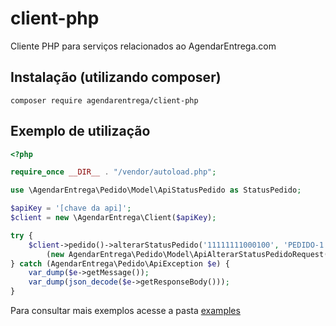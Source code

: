 # client-php
Cliente PHP para serviços relacionados ao AgendarEntrega.com

## Instalação (utilizando composer)

```composer require agendarentrega/client-php```

## Exemplo de utilização

```php
<?php

require_once __DIR__ . "/vendor/autoload.php";

use \AgendarEntrega\Pedido\Model\ApiStatusPedido as StatusPedido;

$apiKey = '[chave da api]';
$client = new \AgendarEntrega\Client($apiKey);

try {
    $client->pedido()->alterarStatusPedido('11111111000100', 'PEDIDO-1',
        (new AgendarEntrega\Pedido\Model\ApiAlterarStatusPedidoRequest())->setStatus(StatusPedido::CONCLUIDO));
} catch (AgendarEntrega\Pedido\ApiException $e) {
    var_dump($e->getMessage());
    var_dump(json_decode($e->getResponseBody()));
}
```

Para consultar mais exemplos acesse a pasta [examples](examples)
